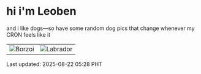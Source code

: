 # hi i'm Leoben

and i like dogs—so have some random dog pics that change whenever my CRON feels like it

|  |  |
|--------|----------|
| ![Borzoi](https://random-dog-vercel.vercel.app/api/random-borzoi?v=1755811705) | ![Labrador](https://random-dog-vercel.vercel.app/api/random-labrador?v=1755811705) |

Last updated: 2025-08-22 05:28 PHT
